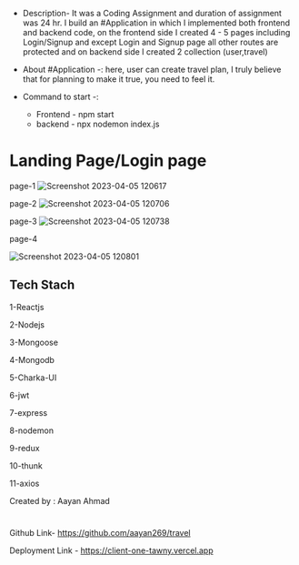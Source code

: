 - Description- It was a Coding Assignment and duration of assignment was 24 hr. I build an #Application in which I implemented both frontend and backend code, on the frontend side I created 4 - 5 pages including Login/Signup and except Login and Signup page all other routes are protected and on backend side I created 2 collection (user,travel)

- About #Application -: here, user can create travel plan, I truly believe that for planning to make it true, you need to feel it.  

- Command to start -: 
   - Frontend - npm start
   - backend - npx nodemon index.js


<h1>Landing Page/Login page</h1>

page-1
![Screenshot 2023-04-05 120617](https://user-images.githubusercontent.com/105919878/230004134-d0ac3ae5-6efd-4333-974d-165457d415c7.png)


page-2
![Screenshot 2023-04-05 120706](https://user-images.githubusercontent.com/105919878/230003810-01a4f8c7-c30f-4b5d-9bf7-ca3bc6357da0.png)


page-3
![Screenshot 2023-04-05 120738](https://user-images.githubusercontent.com/105919878/230003911-92f70ba8-6a7d-486b-9ade-7b97e0f924d1.png)

page-4

![Screenshot 2023-04-05 120801](https://user-images.githubusercontent.com/105919878/230003958-4ef17428-4982-4bff-84db-4729d4920b86.png)


<h2>Tech Stach</h2>
 <p>1-Reactjs</p>
 <p>2-Nodejs</p>
 <p>3-Mongoose</p>
 <p>4-Mongodb</p>
 <p>5-Charka-UI</p>
 <p>6-jwt</p>
 <p>7-express</p>
 <p>8-nodemon</p>
 <p>9-redux</p>
 <p>10-thunk</p>
 <p>11-axios</p>





Created by :
Aayan Ahmad

# 

  Github Link- https://github.com/aayan269/travel
  
  Deployment Link -  https://client-one-tawny.vercel.app
